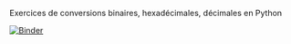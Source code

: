 Exercices de conversions binaires, hexadécimales, décimales en Python

[![Binder](https://mybinder.org/badge_logo.svg)](https://mybinder.org/v2/gh/WebGE/entierspy/main)
